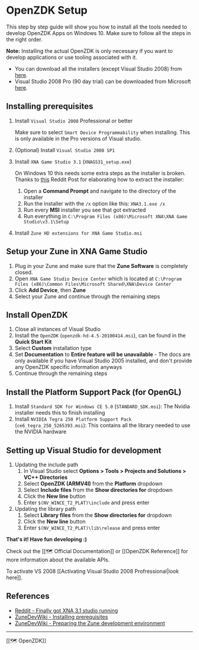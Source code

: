 # OpenZDK Setup
This step by step guide will show you how to install all the tools needed to develop OpenZDK Apps on Windows 10. Make sure to follow all the steps in the right order.

**Note:** Installing the actual OpenZDK is only necessary if you want to develop applications or use tooling associated with it.

- You can download all the installers (except Visual Studio 2008) from [here](https://www.mediafire.com/file/zshfm8ocyskzm4u/Installers.zip/file).
- Visual Studio 2008 Pro (90 day trial) can be downloaded from Microsoft [here](https://download.microsoft.com/download/8/1/d/81d3f35e-fa03-485b-953b-ff952e402520/VS2008ProEdition90dayTrialENUX1435622.iso).

## Installing prerequisites
1. Install ``Visual Studio 2008`` Professional or better
	
	Make sure to select  ``Smart Device Programmability`` when installing. This is only available in the Pro versions of Visual studio.
	
3. (Optional) Install ``Visual Studio 2008 SP1``
2. Install ``XNA Game Studio 3.1`` (``XNAGS31_setup.exe``)
	
	On Windows 10 this needs some extra steps as the installer is broken. Thanks to [this](https://www.reddit.com/r/Zune/comments/m5yx74/finally_got_xna_31_studio_running/) Reddit Post for elaborating how to extract the installer:
	
	1. Open a **Command Prompt** and navigate to the directory of the installer
	2. Run the installer with the ``/x`` option like this: ``XNA3.1.exe /x``
	3. Run every **MSI** installer you see that got extracted
	4. Run everything in ``C:\Program Files (x86)\Microsoft XNA\XNA Game Studio\v3.1\Setup``
	
3. Install ``Zune HD extensions for XNA Game Studio.msi``

## Setup your Zune in XNA Game Studio
1. Plug in your Zune and make sure that the **Zune Software** is completely closed.
2. Open ``XNA Game Studio Device Center`` which is located at ``C:\Program Files (x86)\Common Files\Microsoft Shared\XNA\Device Center``
3. Click **Add Device**, then **Zune**
4. Select your Zune and continue through the remaining steps


## Install OpenZDK
1. Close all instances of Visual Studio
2. Install the ``OpenZDK`` (``openzdk-hd-4.5-20100414.msi``), can be found in the **Quick Start Kit**
3. Select **Custom** installation type
4. Set **Documentation** to **Entire feature will be unavailable** - The docs are only available if you have Visual Studio 2005 installed, and don't provide any OpenZDK specific information anyways
5. Continue through the remaining steps

## Install the Platform Support Pack (for OpenGL)
1. Install ``Standard SDK for Windows CE 5.0``  (``STANDARD_SDK.msi``): The Nvidia installer needs this to finish installing
2. Install ``NVIDIA Tegra 250 Platform Support Pack`` (``ce6_tegra_250_5265393.msi``): This contains all the library needed to use the NVIDIA hardware

## Setting up Visual Studio for development
1. Updating the include path
	1. In Visual Studio select **Options > Tools > Projects and Solutions > VC++ Directories**
	2. Select **OpenZDK (ARMV4I)** from the **Platform** dropdown
	3. Select **Include files** from the **Show directories for** dropdown
	4. Click the **New line** button
	5. Enter ``$(NV_WINCE_T2_PLAT)\include`` and press enter
2. Updating the library path
	1. Select **Library files** from the **Show directories for** dropdown
	2. Click the **New line** button
	3. Enter ``$(NV_WINCE_T2_PLAT)\lib\release`` and press enter


**That's it! Have fun developing :)**

Check out the [[🗺️ Official Documentation]] or [[OpenZDK Reference]] for more information about the available APIs.

To activate VS 2008 [[Activating Visual Studio 2008 Profressional|look here]].

## References
- [Reddit - Finally got XNA 3.1 studio running](https://www.reddit.com/r/Zune/comments/m5yx74/finally_got_xna_31_studio_running/)
- [ZuneDevWiki - Installing prerequisites](https://web.archive.org/web/20100526061444/http://zunedevwiki.org/wiki/getting_started/developer/prerequisites)
- [ZuneDevWiki - Preparing the Zune development environment](https://web.archive.org/web/20100701170332/http://zunedevwiki.org/wiki/getting_started/developer/openzdk)

---
[[🗺️ OpenZDK]]